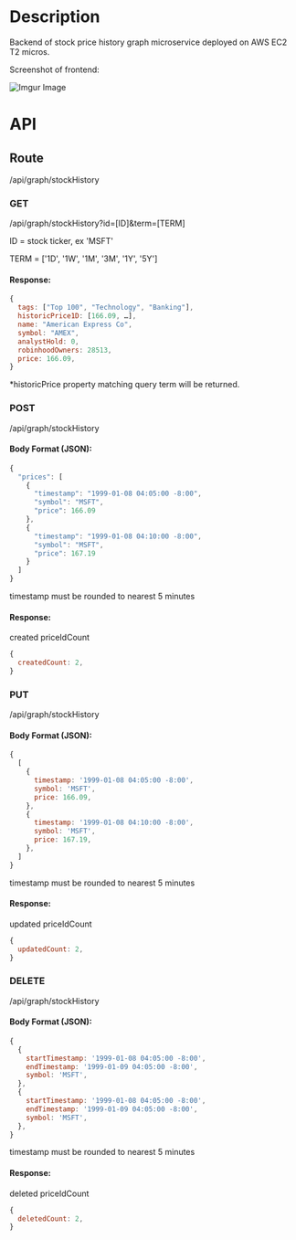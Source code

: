 # Description
Backend of stock price history graph microservice deployed on AWS EC2 T2 micros.


Screenshot of frontend:

![Imgur Image](https://i.imgur.com/ZtBOqYf.png)


# API

## Route
/api/graph/stockHistory

### GET
/api/graph/stockHistory?id=[ID]&term=[TERM]

ID = stock ticker, ex 'MSFT'

TERM = ['1D', '1W', '1M', '3M', '1Y', '5Y']

#### Response:
```javascript
{
  tags: ["Top 100", "Technology", "Banking"],
  historicPrice1D: [166.09, …],
  name: "American Express Co",
  symbol: "AMEX",
  analystHold: 0,
  robinhoodOwners: 28513,
  price: 166.09,
}
```
*historicPrice property matching query term will be returned.


### POST
/api/graph/stockHistory

#### Body Format (JSON):
```javascript
{
  "prices": [
    {
      "timestamp": "1999-01-08 04:05:00 -8:00",
      "symbol": "MSFT",
      "price": 166.09
    },
    {
      "timestamp": "1999-01-08 04:10:00 -8:00",
      "symbol": "MSFT",
      "price": 167.19
    }
  ]
}
```
timestamp must be rounded to nearest 5 minutes

#### Response:
created priceIdCount
```javascript
{
  createdCount: 2,
}
```


### PUT
/api/graph/stockHistory

#### Body Format (JSON):
```javascript
{
  [
    {
      timestamp: '1999-01-08 04:05:00 -8:00',
      symbol: 'MSFT',
      price: 166.09,
    },
    {
      timestamp: '1999-01-08 04:10:00 -8:00',
      symbol: 'MSFT',
      price: 167.19,
    },
  ]
}
```
timestamp must be rounded to nearest 5 minutes

#### Response:
updated priceIdCount
```javascript
{
  updatedCount: 2,
}
```


### DELETE
/api/graph/stockHistory

#### Body Format (JSON):
```javascript
{
  {
    startTimestamp: '1999-01-08 04:05:00 -8:00',
    endTimestamp: '1999-01-09 04:05:00 -8:00',
    symbol: 'MSFT',
  },
  {
    startTimestamp: '1999-01-08 04:05:00 -8:00',
    endTimestamp: '1999-01-09 04:05:00 -8:00',
    symbol: 'MSFT',
  },
}
```
timestamp must be rounded to nearest 5 minutes

#### Response:
deleted priceIdCount
```javascript
{
  deletedCount: 2,
}
```
